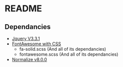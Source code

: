 # README
## Dependancies
- [Jquery V3.3.1](https://jquery.com/)
- [FontAwesome with CSS](https://fontawesome.com/get-started/web-fonts-with-css)
  - fa-solid.scss (And all of its dependancies)
  - fontawesome.scss (And all of its dependancies)
- [Normalize v8.0.0](https://necolas.github.io/normalize.css/)
